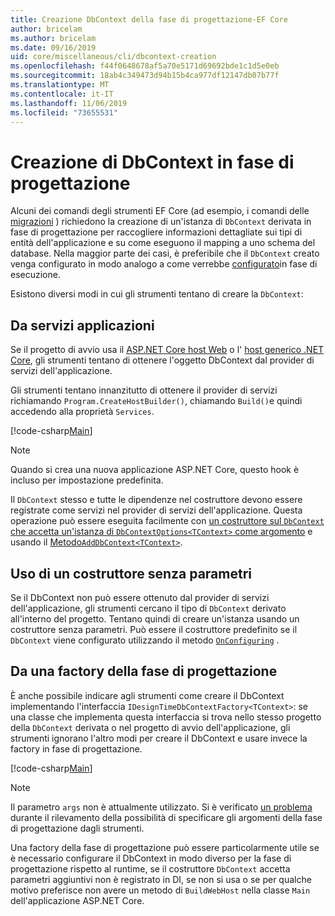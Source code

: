 ```yaml
---
title: Creazione DbContext della fase di progettazione-EF Core
author: bricelam
ms.author: bricelam
ms.date: 09/16/2019
uid: core/miscellaneous/cli/dbcontext-creation
ms.openlocfilehash: f44f0648678af5a70e5171d69692bde1c1d5e0eb
ms.sourcegitcommit: 18ab4c349473d94b15b4ca977df12147db07b77f
ms.translationtype: MT
ms.contentlocale: it-IT
ms.lasthandoff: 11/06/2019
ms.locfileid: "73655531"
---
```

# <a name="design-time-dbcontext-creation"></a>Creazione di DbContext in fase di progettazione

Alcuni dei comandi degli strumenti EF Core (ad esempio, i comandi delle [migrazioni][1] ) richiedono la creazione di un'istanza di `DbContext` derivata in fase di progettazione per raccogliere informazioni dettagliate sui tipi di entità dell'applicazione e su come eseguono il mapping a uno schema del database. Nella maggior parte dei casi, è preferibile che il `DbContext` creato venga configurato in modo analogo a come verrebbe [configurato][2]in fase di esecuzione.

Esistono diversi modi in cui gli strumenti tentano di creare la `DbContext`:

## <a name="from-application-services"></a>Da servizi applicazioni

Se il progetto di avvio usa il [ASP.NET Core host Web][3] o l' [host generico .NET Core][4], gli strumenti tentano di ottenere l'oggetto DbContext dal provider di servizi dell'applicazione.

Gli strumenti tentano innanzitutto di ottenere il provider di servizi richiamando `Program.CreateHostBuilder()`, chiamando `Build()`e quindi accedendo alla proprietà `Services`.

[!code-csharp[Main](../../../../samples/core/Miscellaneous/CommandLine/ApplicationService.cs)]

> [!NOTE]
> Quando si crea una nuova applicazione ASP.NET Core, questo hook è incluso per impostazione predefinita.

Il `DbContext` stesso e tutte le dipendenze nel costruttore devono essere registrate come servizi nel provider di servizi dell'applicazione. Questa operazione può essere eseguita facilmente con [un costruttore sul `DbContext` che accetta un'istanza di `DbContextOptions<TContext>` come argomento][5] e usando il [Metodo`AddDbContext<TContext>`][6].

## <a name="using-a-constructor-with-no-parameters"></a>Uso di un costruttore senza parametri

Se il DbContext non può essere ottenuto dal provider di servizi dell'applicazione, gli strumenti cercano il tipo di `DbContext` derivato all'interno del progetto. Tentano quindi di creare un'istanza usando un costruttore senza parametri. Può essere il costruttore predefinito se il `DbContext` viene configurato utilizzando il metodo [`OnConfiguring`][7] .

## <a name="from-a-design-time-factory"></a>Da una factory della fase di progettazione

È anche possibile indicare agli strumenti come creare il DbContext implementando l'interfaccia `IDesignTimeDbContextFactory<TContext>`: se una classe che implementa questa interfaccia si trova nello stesso progetto della `DbContext` derivata o nel progetto di avvio dell'applicazione, gli strumenti ignorano l'altro modi per creare il DbContext e usare invece la factory in fase di progettazione.

[!code-csharp[Main](../../../../samples/core/Miscellaneous/CommandLine/BloggingContextFactory.cs)]

> [!NOTE]
> Il parametro `args` non è attualmente utilizzato. Si è verificato [un problema][8] durante il rilevamento della possibilità di specificare gli argomenti della fase di progettazione dagli strumenti.

Una factory della fase di progettazione può essere particolarmente utile se è necessario configurare il DbContext in modo diverso per la fase di progettazione rispetto al runtime, se il costruttore `DbContext` accetta parametri aggiuntivi non è registrato in DI, se non si usa o se per qualche motivo preferisce non avere un metodo di `BuildWebHost` nella classe `Main` dell'applicazione ASP.NET Core.

  [1]: xref:core/managing-schemas/migrations/index
  [2]: xref:core/miscellaneous/configuring-dbcontext
  [3]: /aspnet/core/fundamentals/host/web-host
  [4]: /aspnet/core/fundamentals/host/generic-host
  [5]: xref:core/miscellaneous/configuring-dbcontext#constructor-argument
  [6]: xref:core/miscellaneous/configuring-dbcontext#using-dbcontext-with-dependency-injection
  [7]: xref:core/miscellaneous/configuring-dbcontext#onconfiguring
  [8]: https://github.com/aspnet/EntityFrameworkCore/issues/8332
